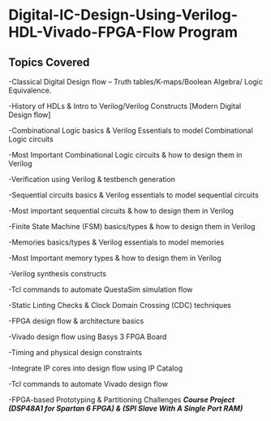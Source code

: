 # **Digital-IC-Design-Using-Verilog-HDL-Vivado-FPGA-Flow Program**

## ****Topics Covered****

-Classical Digital Design flow – Truth tables/K-maps/Boolean Algebra/ Logic Equivalence.

-History of HDLs & Intro to Verilog/Verilog Constructs [Modern Digital Design flow]

-Combinational Logic basics & Verilog Essentials to model Combinational Logic circuits

-Most Important Combinational Logic circuits & how to design them in Verilog

-Verification using Verilog & testbench generation

-Sequential circuits basics & Verilog essentials to model sequential circuits

-Most important sequential circuits & how to design them in Verilog

-Finite State Machine (FSM) basics/types & how to design them in Verilog

-Memories basics/types & Verilog essentials to model memories

-Most Important memory types & how to design them in Verilog

-Verilog synthesis constructs

-Tcl commands to automate QuestaSim simulation flow

-Static Linting Checks & Clock Domain Crossing (CDC) techniques

-FPGA design flow & architecture basics

-Vivado design flow using Basys 3 FPGA Board

-Timing and physical design constraints

-Integrate IP cores into design flow using IP Catalog

-Tcl commands to automate Vivado design flow

-FPGA-based Prototyping & Partitioning Challenges
_**Course Project** **(DSP48A1 for Spartan 6 FPGA) & (SPI Slave With A Single Port RAM)**_
